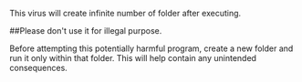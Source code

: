 This virus will create infinite number of folder after executing.

##Please don't use it for illegal purpose.

Before attempting this potentially harmful program, create a new folder and run it only within that folder. This will help contain any unintended consequences.